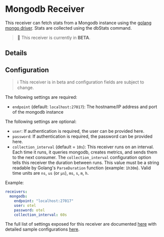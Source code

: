 # Mongodb Receiver

This receiver can fetch stats from a Mongodb instance using the [golang
mongo driver](https://github.com/mongodb/mongo-go-driver). Stats are collected
using the dbStats command.

> :construction: This receiver is currently in **BETA**.

## Details

## Configuration

> :information_source: This receiver is in beta and configuration fields are subject to change.

The following settings are required:

- `endpoint` (default: `localhost:27017`): The hostname/IP address and port of the mongodb instance

The following settings are optional:

- `user`: If authentication is required, the user can be provided here.
- `password`: If authentication is required, the password can be provided here.
- `collection_interval` (default = `10s`): This receiver runs on an interval.
Each time it runs, it queries mongodb, creates metrics, and sends them to the
next consumer. The `collection_interval` configuration option tells this
receiver the duration between runs. This value must be a string readable by
Golang's `ParseDuration` function (example: `1h30m`). Valid time units are
`ns`, `us` (or `µs`), `ms`, `s`, `m`, `h`.

Example:

```yaml
receivers:
  mongodb:
    endpoint: "localhost:27017"
    user: otel
    password: otel
    collection_interval: 60s
```

The full list of settings exposed for this receiver are documented [here](./config.go)
with detailed sample configurations [here](./testdata/config.yaml).
